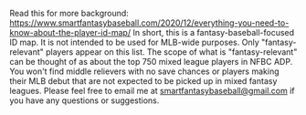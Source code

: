 Read this for more background: https://www.smartfantasybaseball.com/2020/12/everything-you-need-to-know-about-the-player-id-map/
In short, this is a fantasy-baseball-focused ID map. It is not intended to be used for MLB-wide purposes. Only "fantasy-relevant" players appear on this list. The scope of what is "fantasy-relevant" can be thought of as about the top 750 mixed league players in NFBC ADP. You won't find middle relievers with no save chances or players making their MLB debut that are not expected to be picked up in mixed fantasy leagues. 
Please feel free to email me at smartfantasybaseball@gmail.com if you have any questions or suggestions. 
